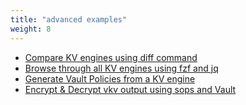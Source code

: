 ```yaml
---
title: "advanced examples"
weight: 8
---
```


* [Compare KV engines using diff command](https://falcosuessgott.github.io/vkv/export/advanced_examples/diff/)
* [Browse through all KV engines using fzf and jq](https://falcosuessgott.github.io/vkv/export/advanced_examples/diff/)
* [Generate Vault Policies from a KV engine](https://falcosuessgott.github.io/vkv/export/advanced_examples/diff/)
* [Encrypt & Decrypt vkv output using sops and Vault](https://falcosuessgott.github.io/vkv/export/advanced_examples/sops/)